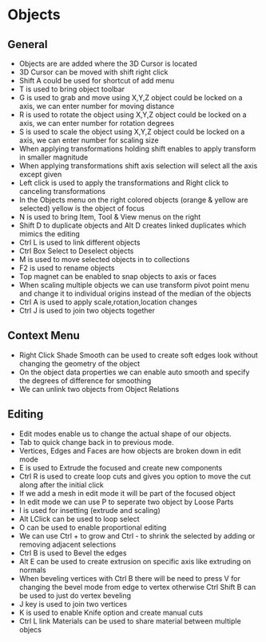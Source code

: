 
# Objects

## General
- Objects are are added where the 3D Cursor is located
- 3D Cursor can be moved with shift right click
- Shift A could be used for shortcut of add menu
- T is used to bring object toolbar 
- G is used to grab and move using X,Y,Z object could be locked on a axis, we can enter number for moving distance
- R is used to rotate the object using X,Y,Z object could be locked on a axis, we can enter number for rotation degrees
- S is used to scale the object using X,Y,Z object could be locked on a axis, we can enter number for scaling size
- When applying transformations holding shift enables to apply transform in smaller magnitude
- When applying transformations shift axis selection will select all the axis except given
- Left click is used to apply the transformations and Right click to canceling transformations
- In the Objects menu on the right colored objects (orange & yellow are selected) yellow is the object of focus
- N is used to bring Item, Tool & View menus on the right
- Shift D to duplicate objects and Alt D creates linked duplicates which mimics the editing
- Ctrl L is used to link different objects
- Ctrl Box Select to Deselect objects
- M is used to move selected objects in to collections
- F2 is used to rename objects
- Top magnet can be enabled to snap objects to axis or faces
- When scaling multiple objects we can use transform pivot point menu and change it to individual origins instead of the median of the objects
- Ctrl A is used to apply scale,rotation,location changes
- Ctrl J is used to join two objects together

## Context Menu
- Right Click Shade Smooth can be used to create soft edges look without changing the geometry of the object
- On the object data properties we can enable auto smooth and specify the degrees of difference for smoothing
- We can unlink two objects from Object Relations


## Editing
- Edit modes enable us to change the actual shape of our objects.
- Tab to quick change back in to previous mode.
- Vertices, Edges and Faces are how objects are broken down in edit mode
- E is used to Extrude the focused and create new components
- Ctrl R is used to create loop cuts and gives you option to move the cut along after the initial click
- If we add a mesh in edit mode it will be part of the focused object
- In edit mode we can use P to seperate two object by Loose Parts
- I is used for insetting (extrude and scaling) 
- Alt LClick can be used to loop select
- O can be used to enable proportional editing
- We can use Ctrl + to grow and Ctrl - to shrink the selected by adding or removing adjacent selections
- Ctrl B is used to Bevel the edges
- Alt E can be used to create extrusion on specific axis like extruding on normals
- When beveling vertices with Ctrl B there will be need to press V for changing the bevel mode from edge to vertex otherwise Ctrl Shift B can be used to just do vertex beveling
- J key is used to join two vertices
- K is used to enable Knife option and create manual cuts 
- Ctrl L link Materials can be used to share material between multiple objecs
